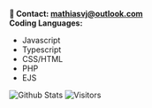 **📨 Contact: mathiasvj@outlook.com**<br/>
**Coding Languages:**
-  Javascript
-  Typescript
-  CSS/HTML
-  PHP
-  EJS

<img alt="Github Stats" src="https://github-readme-stats.vercel.app/api?username=voie420&theme=dark&count_private=true&show_icons=true&include_all_commits=true"/>
<img alt="Visitors" src="https://visitor-badge.laobi.icu/badge?page_id=voie420"/>
